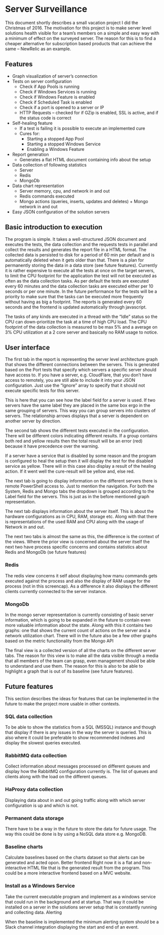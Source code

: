 ﻿# Server Surveillance
This document shortly describes a small vacation project I did the Christmas of 2016. The motivation for this project is to make server level solutions health visible for a team’s members on a simple and easy way with a minimum of effect on the surveyed server. The reason for this is to find a cheaper alternative for subscription based products that can achieve the same – NewRelic as an example.

## Features
* Graph visualization of server’s connection
* Tests on server configuration
	* Check if App Pools is running
	* Check if Windows Services is running
	* Check if Windows Feature is enabled
	* Check if Scheduled Task is enabled
	* Check if a port is opened to a server or IP
	* HTTP Requests – checked for if GZip is enabled, SSL is active, and if the status code is correct
* Self-healing feature
	* If a test is failing it is possible to execute an implemented cure
	* Cures for:
		* Starting a stopped App Pool
		* Starting a stopped Windows Service
		* Enabling a Windows Feature
* Report generation
	* Generates a flat HTML document containing info about the setup
* Data collection of following statistics
	* Server 
	* Redis 
	* MongoDb
* Data chart representation
	* Server memory, cpu, and network in and out
	* Redis commands executed
	* Mongo actions (queries, inserts, updates and deletes) + Mongo network in and out
* Easy JSON configuration of the solution servers

## Basic introduction to execution
The program is simple. It takes a well-structured JSON document and executes the tests, the data collection and the requests tests in parallel and collect the results and generates the report file in a HTML format. The collected data is persisted to disk for a period of 60 min per default and is automatically deleted when it gets older than that. There is a plan for permanently storing the data in a data store (see future features). Currently it is rather expensive to execute all the tests at once on the target servers, to limit the CPU footprint for the application the test will not be executed as often as the data collection tasks. As per default the tests are executed every 60 minutes and the data collection tasks are executed either per 10 seconds or per one minute. In the future performance for the tests will be a priority to make sure that the tasks can be executed more frequently without having as big a footprint. The reports is generated every 60 seconds and the frontend is updated automatically through javascript.

The tasks of any kinds are executed in a thread with the “Idle” status so the CPU can down-prioritize the task at a time of high CPU load. The CPU footprint of the data collection is measured to be max 5% and a average on 3% CPU utilization at a 2 core server and basically no RAM usage to notice.

## User interface
The first tab in the report is representing the server level architecture graph that shows the different connections between the servers. This is generated based on the Port tests that specify which servers a specific server should have access to. If you have a server, e.g. CloudFlare, that you don’t have access to remotely, you are still able to include it into your JSON configuration. Just use the “Ignore” array to specify that it should not execute specific tests for this server.

This is here that you can see how the label field for a server is used. If two servers have the same label they are placed in the same box ergo in the same grouping of servers. This way you can group servers into clusters of servers. The relationship arrows displays that a server is dependent on another server by direction.

The second tab shows the different tests executed in the configuration. There will be different colors indicating different results. If a group contains both red and yellow results then the total result will be an error (red) because it have precedence over the warning. 

If a server have a service that is disabled by some reason and the program is configured to heal the setup then it will display the test for the disabled service as yellow. There will in this case also display a result of the healing action. If it went well the cure-result will be yellow and, else red. 

The next tab is going to display information on the different servers there is remote PowerShell access to. Just to mention the navigation. For both the System, Redis and Mongo tabs the dropdown is grouped according to the Label field for the servers. This is just as in the before mentioned graph representation.

The next tab displays information about the server itself. This is about the hardware configurations as in CPU, RAM, storage etc. Along with that there is representations of the used RAM and CPU along with the usage of Network in and out.

The next two tabs is almost the same as this, the difference is the context of the views. Where the prior view is concerned about the server itself the next two have process specific concerns and contains statistics about Redis and MongoDb (se future features)

### Redis
The redis view concerns it self about displaying how manu commands gets executed against the process and also the display of RAM usage for the process (not in this screencap). As a difference it also displays the different clients currently connected to the server instance.

### MongoDb
In the mongo server representation is currently consisting of basic server information, which is going to be expanded in the future to contain even more valuable information about the state. Along with this it contains two graphs: one that shows the current count of actions on the server and a network utilization chart. There will in the future also be a few other graphs based on the metric functionality from the Mongo API

The final view is a collected version of all the charts on the different server tabs. The reason for this view is to make all the data visible through a media that all members of the team can grasp, even management should be able to understand and use them. The reason for this is also to be able to highlight a graph that is out of its baseline (see future features).

## Future features
This section describes the ideas for features that can be implemented in the future to make the project more usable in other contexts.

### SQL data collection
To be able to show the statistics from a SQL (MSSQL) instance and though that display if there is any issues in the way the server is queried. This is also where it could be preferable to show recommended indexes and display the slowest queries executed.

### RabbitMQ data collection
Collect information about messages processed on different queues and display how the RabbitMQ configuration currently is. The list of queues and clients along with the load on the different queues.

### HaProxy data collection
Displaying data about in and out going traffic along with which server configuration is up and which is not. 

### Permanent data storage
There have to be a way in the future to store the data for future usage. The way this could be done is by using a NoSQL data store e.g. MongoDB.

### Baseline charts
Calculate baselines based on the charts dataset so that alerts can be generated and acted opon.
Better frontend
Right now it is a flat and non-interactive HTML file that is the generated result from the program. This could be a more interactive frontend based on a MVC website.

### Install as a Windows Service
Take the current executable program and implement as a windows service that could run in the background and at startup. That way it could be installed on a server in the solutions server setup that is constantly running and collecting data.
Alerting

When the baseline is implemented the minimum alerting system should be a Slack channel integration displaying the start and end of an event.
